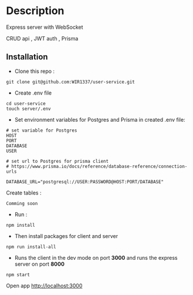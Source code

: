 # Description
Express server with WebSocket

CRUD api , JWT auth , Prisma 

## Installation
- Clone this repo :
```ssh
git clone git@github.com:WIR1337/user-service.git
```
- Create .env file
```ssh
cd user-service
touch server/.env
```
- Set environment variables for Postgres and Prisma in created .env file:
```ssh
# set variable for Postgres
HOST
PORT
DATABASE
USER

# set url to Postgres for prisma client
# https://www.prisma.io/docs/reference/database-reference/connection-urls

DATABASE_URL="postgresql://USER:PASSWORD@HOST:PORT/DATABASE"
```
Create tables :

```ssh
Comming soon
```


- Run :
```ssh
npm install
```
- Then install packages for client and server
```ssh
npm run install-all
```
- Runs the client in the dev mode on port **3000** and runs the express server on port **8000**
```ssh
npm start
```
Open app [http://localhost:3000](http://localhost:3000)
